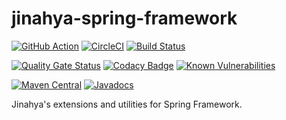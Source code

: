 # jinahya-spring-framework

[![GitHub Action](https://github.com/jinahya/jinahya-spring-framework/workflows/Java%20CI/badge.svg)](https://github.com/jinahya/jinahya-spring-framework/actions?workflow=Java+CI)
[![CircleCI](https://circleci.com/gh/jinahya/jinahya-spring-framework/tree/develop.svg?style=svg)](https://circleci.com/gh/jinahya/jinahya-spring-framework/tree/develop)
[![Build Status](https://travis-ci.org/jinahya/jinahya-spring-framework.svg?branch=develop)](https://travis-ci.org/jinahya/jinahya-spring-framework)

[![Quality Gate Status](https://sonarcloud.io/api/project_badges/measure?project=com.github.jinahya%3Ajinahya-spring-framework%3Adevelop&metric=alert_status)](https://sonarcloud.io/dashboard?id=com.github.jinahya%3Ajinahya-spring-framework%3Adevelop)
[![Codacy Badge](https://api.codacy.com/project/badge/Grade/9a941cfce04a40eab42df67203cdc0b8)](https://www.codacy.com/manual/onacit/jinahya-spring-framework?utm_source=github.com&amp;utm_medium=referral&amp;utm_content=jinahya/jinahya-spring-framework&amp;utm_campaign=Badge_Grade)
[![Known Vulnerabilities](https://snyk.io/test/github/jinahya/jinahya-springframework/badge.svg?targetFile=pom.xml)](https://snyk.io/test/github/jinahya/jinahya-springframework?targetFile=pom.xml)

[![Maven Central](https://img.shields.io/maven-central/v/com.github.jinahya/jinahya-springframework.svg)](https://search.maven.org/search?q=g:com.github.jinahya%20a:jinahya-springframework)
[![Javadocs](https://javadoc.io/badge/com.github.jinahya/jinahya-springframework.svg)](https://javadoc.io/doc/com.github.jinahya/jinahya-springframework)

Jinahya's extensions and utilities for Spring Framework.
